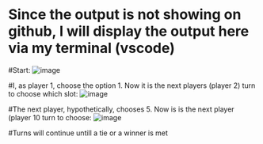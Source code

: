 # Since the output is not showing on github, I will display the output here via my terminal (vscode)

#Start: ![image](https://github.com/user-attachments/assets/960d7c49-106d-480f-a929-03647e9bb28a)

#I, as player 1,  choose the option 1. Now it is the next players (player 2) turn to choose which slot: ![image](https://github.com/user-attachments/assets/e4720a8a-bd3a-4191-ad34-5da4b33788ca)

#The next player, hypothetically, chooses 5. Now is is the next player (player 10 turn to choose: ![image](https://github.com/user-attachments/assets/b3eba0e5-a26d-4932-9447-b592e20b43e6)


#Turns will continue untill a tie or a winner is met



